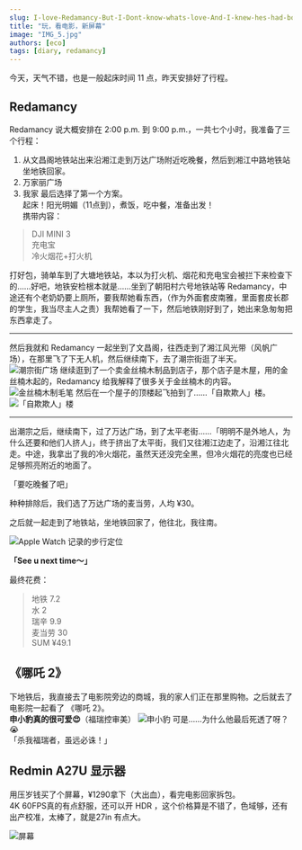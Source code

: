 ```yaml
---
slug: I-love-Redamancy-But-I-Dont-know-whats-love-And-I-knew-hes-had-boyfriend-So-he-cant-be-my-boyfriend-but-I-dont-want-just-to-be-normal-friend-qwq
title: "玩，看电影，新屏幕"
image: "IMG_5.jpg"
authors: [eco]
tags: [diary, redamancy]
---
```


今天，天气不错，也是一般起床时间 11 点，昨天<!--熬夜到了 4:48 -->安排好了行程。  

<!--truncate-->

## Redamancy
Redamancy 说大概安排在 2:00 p.m. 到 9:00 p.m.，一共七个小时，我准备了三个行程：
1. 从文昌阁地铁站出来沿湘江走到万达广场附近吃晚餐，然后到湘江中路地铁站坐地铁回家。
2. 万家丽广场
3. 我家
最后选择了第一个方案。  
起床！阳光明媚（11点到），煮饭，吃中餐，准备出发！  
携带内容：
>DJI MINI 3  
充电宝  
冷火烟花+打火机

打好包，骑单车到了大塘地铁站，本以为打火机、烟花和充电宝会被拦下来检查下的……好吧，地铁安检根本就是……坐到了朝阳村六号地铁站等 Redamancy，中途还有个老奶奶要上厕所，要我帮她看东西，（作为外面套皮南雅，里面套皮长郡的学生，我当尽主人之责）我帮她看了一下，然后地铁刚好到了，她出来急匆匆把东西拿走了。  

---

然后我就和 Redamancy 一起坐到了文昌阁，往西走到了湘江风光带（风帆广场），在那里飞了下无人机，然后继续南下，去了潮宗街逛了半天。  
![潮宗街广场](IMG_5.jpg)
继续逛到了一个卖金丝楠木制品到店子，那个店子是木屋，用的金丝楠木起的，Redamancy 给我解释了很多关于金丝楠木的内容。  
![金丝楠木制毛笔](IMG_4.jpg)
然后在一个屋子的顶楼起飞拍到了……「自欺欺人」楼。  
![「自欺欺人」楼](IMG_3.jpg)

---

出潮宗之后，继续南下，过了万达广场，到了太平老街……「明明不是外地人，为什么还要和他们人挤人」，终于挤出了太平街，我们又往湘江边走了，沿湘江往北走。中途，我拿出了我的冷火烟花，虽然天还没完全黑，但冷火烟花的亮度也已经足够照亮附近的地面了。  

「要吃晚餐了吧」  

种种排除后，我们选了万达广场的麦当劳，人均 ¥30。  

之后就一起走到了地铁站，坐地铁回家了，他往北，我往南。  

![Apple Watch 记录的步行定位](IMG_6.jpg)

**「See u next time～」**

最终花费：
>地铁 7.2  
水 2  
瑞辛 9.9  
麦当劳 30  
SUM ¥49.1

## 《哪吒 2》
下地铁后，我直接去了电影院旁边的商城，我的家人们正在那里购物。之后就去了电影院一起看了 《哪吒 2》。  
**申小豹真的很可爱😍**（福瑞控审美）
![申小豹](IMG_1.jpg)
可是……为什么他最后死透了呀？😭  
「杀我福瑞者，虽远必诛！」  
<!--真想抱住小豹猛草，然后再让小豹草死我-->

## Redmin A27U 显示器
用压岁钱买了个屏幕，¥1290拿下（大出血），看完电影回家拆包。  
4K 60FPS真的有点舒服，还可以开 HDR ，这个价格算是不错了，色域够，还有出产校准，太棒了，就是27in 有点大。

![屏幕](IMG_7.jpg)